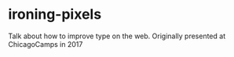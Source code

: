 # ironing-pixels
Talk about how to improve type on the web. Originally presented at ChicagoCamps in 2017
